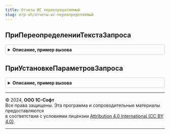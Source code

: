 ```yaml
---
title: Отчеты ИС переопределяемый
slug: erp-uh/отчеты-ис-переопределяемый
---
```



## ПриПереопределенииТекстаЗапроса
<details style="margin: 1em 0; padding: 0.5em; border: 1px solid #ccc; border-radius: 6px;">

<summary style="font-weight: bold; cursor: pointer;">Описание, пример вызова</summary>

```bsl

//Формирует текст запроса по составу продукции ГосИС оформленных прикладных документов.
//
// Параметры:
//   ТекстЗапроса  - Строка - заполняемый текст запроса.
//   ОтчетОбъект - ОтчетОбъект - отчет ГосИС, использующий переопределение
//
Процедура ПриПереопределенииТекстаЗапроса(ТекстЗапроса, ОтчетОбъект) Экспорт
```

Пример вызова
```bsl
ОтчетыИСПереопределяемый.ПриПереопределенииТекстаЗапроса(ТекстЗапроса, ОтчетОбъект) 
```
</details>

## ПриУстановкеПараметровЗапроса
<details style="margin: 1em 0; padding: 0.5em; border: 1px solid #ccc; border-radius: 6px;">

<summary style="font-weight: bold; cursor: pointer;">Описание, пример вызова</summary>

```bsl

// Заполняет параметры в настройках СКД отчетов о расхождениях ГосИС
//
// Параметры:
//  ОтчетОбъект - ОтчетОбъект - отчет ГосИС, использующий переопределение
Процедура ПриУстановкеПараметровЗапроса(ОтчетОбъект) Экспорт
```

Пример вызова
```bsl
ОтчетыИСПереопределяемый.ПриУстановкеПараметровЗапроса(ОтчетОбъект) 
```
</details>

---

© 2024, **ООО 1С-Софт**  
Все права защищены. Эта программа и сопроводительные материалы предоставляются  
в соответствии с условиями лицензии [Attribution 4.0 International (CC BY 4.0)](https://creativecommons.org/licenses/by/4.0/legalcode).

---
